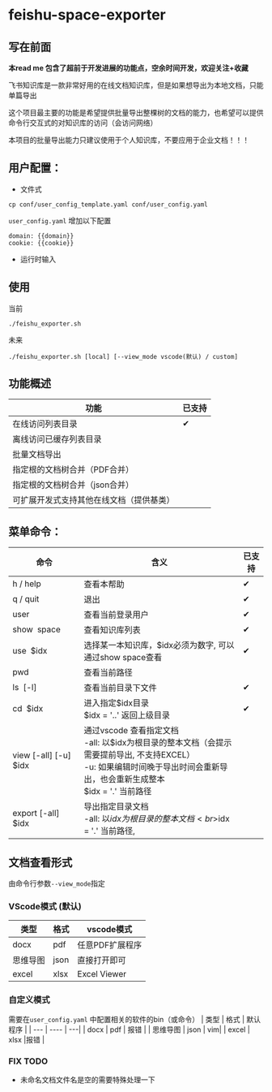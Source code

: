 # feishu-space-exporter
## 写在前面

**本read me 包含了超前于开发进展的功能点，空余时间开发，欢迎关注+收藏**

飞书知识库是一款非常好用的在线文档知识库，但是如果想导出为本地文档，只能单篇导出

这个项目最主要的功能是希望提供批量导出整棵树的文档的能力，也希望可以提供命令行交互式的对知识库的访问（会访问网络）

本项目的批量导出能力只建议使用于个人知识库，不要应用于企业文档！！！



## 用户配置：
- 文件式
```
cp conf/user_config_template.yaml conf/user_config.yaml
```
`user_config.yaml` 增加以下配置
```
domain: {{domain}}
cookie: {{cookie}}
```
- 运行时输入

## 使用
当前
```
./feishu_exporter.sh
```
未来
```
./feishu_exporter.sh [local] [--view_mode vscode(默认) / custom] 
```

## 功能概述

|功能|已支持|
|---|---|
|在线访问列表目录|✔|
|离线访问已缓存列表目录| |
|批量文档导出| |
|指定根的文档树合并（PDF合并）| |
|指定根的文档树合并（json合并）| |
|可扩展开发式支持其他在线文档（提供基类）| |



## 菜单命令：
|  命令   | 含义  | 已支持 |
|  ----  | ----  | ---- |
| h / help  | 查看本帮助 | ✔ |
| q / quit  | 退出 | ✔ |
| user | 查看当前登录用户| ✔ |
| show&nbsp;&nbsp;space | 查看知识库列表| ✔ |
| use&nbsp;&nbsp;$idx | 选择某一本知识库，$idx必须为数字, 可以通过show space查看|  ✔ |
| pwd | 查看当前路径|  |
| ls&nbsp;&nbsp;[-l] | 查看当前目录下文件| ✔ |
| cd&nbsp;&nbsp;$idx | 进入指定\$idx目录<br>\$idx = '..' 返回上级目录| ✔ |
|view [-all] [-u] $idx |通过vscode 查看指定文档 <br>-all: 以$idx为根目录的整本文档（会提示需要提前导出, 不支持EXCEL）<br>-u: 如果编辑时间晚于导出时间会重新导出，也会重新生成整本<br> $idx = '.' 当前路径 |
|export [-all] $idx | 导出指定目录文档<br>-all: 以$idx为根目录的整本文档<br>$idx = '.' 当前路径,|


## 文档查看形式
由命令行参数`--view_mode`指定
### VScode模式 (默认)
|  类型   | 格式  | vscode模式 | 
|  --- | ----  | ---|
|  docx | pdf  | 任意PDF扩展程序 |
|  思维导图 | json  | 直接打开即可|
| excel  | xlsx  |Excel Viewer |

### 自定义模式
需要在`user_config.yaml` 中配置相关的软件的bin（或命令）
|  类型   | 格式  | 默认程序 | 
|  --- | ----  | ---|
|  docx | pdf  | 报错 |
|  思维导图 | json  | vim|
| excel  | xlsx  |报错 |


### FIX TODO 
- 未命名文档文件名是空的需要特殊处理一下